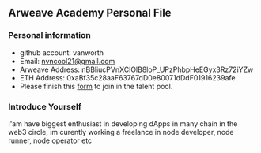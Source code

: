 ## Arweave Academy Personal File

### Personal information

- github account: vanworth
- Email: nvncool21@gmail.com
- Arweave Address: nBBliucPVnXClOlB8loP_UPzPhbpHeEGyx3Rz72iYZw
- ETH Address: 0xaBf35c28aaF63767dD0e80071dDdF01916239afe
- Please finish this [form](https://docs.google.com/forms/d/e/1FAIpQLSfWA5fIIcBgmRppm3jNz5vmf9Mai_QMVil-2pO4r7YKn_Zhtw/viewform?usp=sf_link) to join in the talent pool.

### Introduce Yourself
 i'am have biggest enthusiast in developing dApps in many chain in the web3 circle, im curently working a freelance in node developer, node runner, node operator etc
